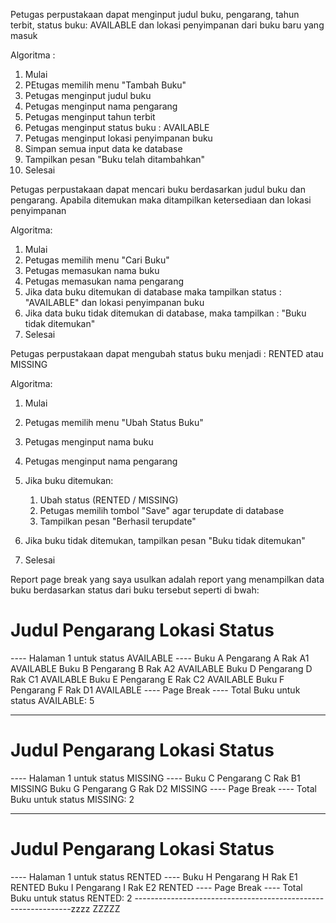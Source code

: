Petugas perpustakaan dapat menginput judul buku, pengarang, tahun terbit, status
buku: AVAILABLE dan lokasi penyimpanan dari buku baru yang masuk

Algoritma :

1. Mulai
2. PEtugas memilih menu "Tambah Buku"
3. Petugas menginput judul buku
4. Petugas menginput nama pengarang
5. Petugas menginput tahun terbit
6. Petugas menginput status buku : AVAILABLE
7. Petugas menginput lokasi penyimpanan buku
8. Simpan semua input data ke database
9. Tampilkan pesan "Buku telah ditambahkan"
10. Selesai

Petugas perpustakaan dapat mencari buku berdasarkan judul buku dan pengarang.
Apabila ditemukan maka ditampilkan ketersediaan dan lokasi penyimpanan

Algoritma:

1. Mulai
2. Petugas memilih menu "Cari Buku"
3. Petugas memasukan nama buku
4. Petugas memasukan nama pengarang
5. Jika data buku ditemukan di database maka tampilkan status : "AVAILABLE" dan
   lokasi penyimpanan buku
6. Jika data buku tidak ditemukan di database, maka tampilkan : "Buku tidak
   ditemukan"
7. Selesai

Petugas perpustakaan dapat mengubah status buku menjadi : RENTED atau MISSING

Algoritma:

1. Mulai
2. Petugas memilih menu "Ubah Status Buku"
3. Petugas menginput nama buku
4. Petugas menginput nama pengarang
5. Jika buku ditemukan:

   1. Ubah status (RENTED / MISSING)
   2. Petugas memilih tombol "Save" agar terupdate di database
   3. Tampilkan pesan "Berhasil terupdate"

6. Jika buku tidak ditemukan, tampilkan pesan "Buku tidak ditemukan"
7. Selesai

Report page break yang saya usulkan adalah report yang menampilkan data buku
berdasarkan status dari buku tersebut seperti di bwah:

# Judul Pengarang Lokasi Status

---- Halaman 1 untuk status AVAILABLE ---- Buku A Pengarang A Rak A1 AVAILABLE
Buku B Pengarang B Rak A2 AVAILABLE Buku D Pengarang D Rak C1 AVAILABLE Buku E
Pengarang E Rak C2 AVAILABLE Buku F Pengarang F Rak D1 AVAILABLE ---- Page Break
---- Total Buku untuk status AVAILABLE: 5

---

# Judul Pengarang Lokasi Status

---- Halaman 1 untuk status MISSING ---- Buku C Pengarang C Rak B1 MISSING Buku
G Pengarang G Rak D2 MISSING ---- Page Break ---- Total Buku untuk status
MISSING: 2

---

# Judul Pengarang Lokasi Status

---- Halaman 1 untuk status RENTED ---- Buku H Pengarang H Rak E1 RENTED Buku I
Pengarang I Rak E2 RENTED ---- Page Break ---- Total Buku untuk status RENTED: 2
--------------------------------------------------------------zzzz ZZZZZ
